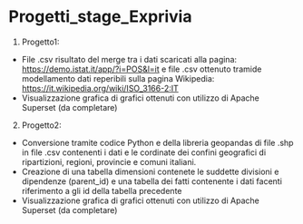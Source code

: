 # Progetti_stage_Exprivia
1. Progetto1:
 - File .csv risultato del merge tra i dati scaricati alla pagina: https://demo.istat.it/app/?i=POS&l=it e file .csv ottenuto tramide modellamento dati reperibili sulla pagina Wikipedia: https://it.wikipedia.org/wiki/ISO_3166-2:IT
 - Visualizzazione grafica di grafici ottenuti con utilizzo di Apache Superset (da completare)
2. Progetto2:
 - Conversione tramite codice Python e della libreria geopandas di file .shp in file .csv contenenti i dati e le cordinate dei confini geografici di ripartizioni, regioni, provincie e comuni italiani.
 - Creazione di una tabella dimensioni contenete le suddette divisioni e dipendenze (parent_id) e una tabella dei fatti contenente i dati facenti riferimento a gli id della tabella precedente
 - Visualizzazione grafica di grafici ottenuti con utilizzo di Apache Superset (da completare)
  